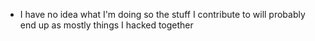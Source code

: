 - I have no idea what I'm doing so the stuff I contribute to will probably end up as mostly things I hacked together

<!---
ggkkaa/ggkkaa is a ✨ special ✨ repository because its `README.md` (this file) appears on your GitHub profile.
You can click the Preview link to take a look at your changes.
--->
